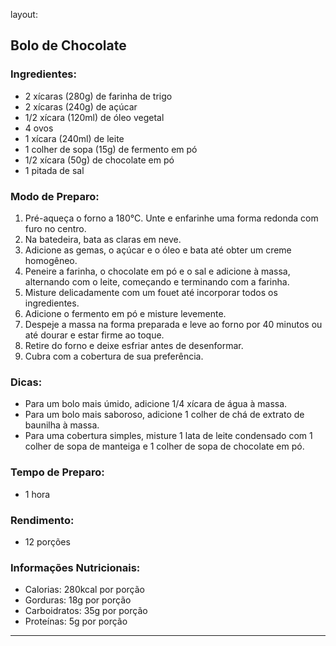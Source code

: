 layout:

## Bolo de Chocolate

### Ingredientes:

- 2 xícaras (280g) de farinha de trigo
- 2 xícaras (240g) de açúcar
- 1/2 xícara (120ml) de óleo vegetal
- 4 ovos
- 1 xícara (240ml) de leite
- 1 colher de sopa (15g) de fermento em pó
- 1/2 xícara (50g) de chocolate em pó
- 1 pitada de sal

### Modo de Preparo:

1. Pré-aqueça o forno a 180°C. Unte e enfarinhe uma forma redonda com furo no centro.
2. Na batedeira, bata as claras em neve.
3. Adicione as gemas, o açúcar e o óleo e bata até obter um creme homogêneo.
4. Peneire a farinha, o chocolate em pó e o sal e adicione à massa, alternando com o leite, começando e terminando com a farinha.
5. Misture delicadamente com um fouet até incorporar todos os ingredientes.
6. Adicione o fermento em pó e misture levemente.
7. Despeje a massa na forma preparada e leve ao forno por 40 minutos ou até dourar e estar firme ao toque.
8. Retire do forno e deixe esfriar antes de desenformar.
9. Cubra com a cobertura de sua preferência.

### Dicas:

- Para um bolo mais úmido, adicione 1/4 xícara de água à massa.
- Para um bolo mais saboroso, adicione 1 colher de chá de extrato de baunilha à massa.
- Para uma cobertura simples, misture 1 lata de leite condensado com 1 colher de sopa de manteiga e 1 colher de sopa de chocolate em pó.

### Tempo de Preparo:

- 1 hora

### Rendimento:

- 12 porções

### Informações Nutricionais:

- Calorias: 280kcal por porção
- Gorduras: 18g por porção
- Carboidratos: 35g por porção
- Proteínas: 5g por porção

---
